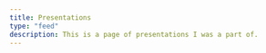 ```yaml
---
title: Presentations
type: "feed"
description: This is a page of presentations I was a part of.
---
```

